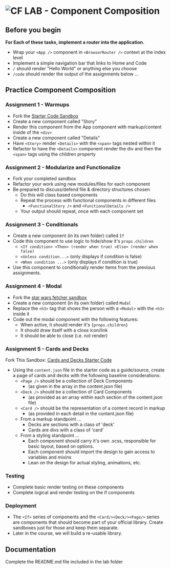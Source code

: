 ![CF](http://i.imgur.com/7v5ASc8.png) LAB - Component Composition
=================================================================

## Before you begin

**For Each of these tasks, implement a router into the application.**

* Wrap your `<App />` component in `<BrowserRouter />` context at the index level
* Implement a simple navigation bar that links to Home and Code
* `/` should render "Hello World" or anything else you choose
* `/code` should render the output of the assignments below ...


## Practice Component Composition
### Assignment 1 - Warmups
* Fork the [Starter Code Sandbox](https://codesandbox.io/s/2zpknvmk0n)
* Create a new component called "Story"
* Render this component from the App component with markup/content inside of the `<div>`
* Create a new component called "Details"
* Have `<Story>` render `<Details>` with the `<span>` tags nested within it
* Refactor to have the `<Details>` component render the div and then the `<span>` tags using the children property

### Assignment 2  - Modularize and Functionalize
* Fork your completed sandbox
* Refactor your work using new modules/files for each component
* Be prepared to discuss/defend file & directory structures chosen
  * Do this will class based components
  * Repeat the process with functional components in different files
    * `<FunctionalStory />` and `<FunctionalDetails />`
  * Your output should repeat, once with each component set
  
### Assignment 3  - Conditionals
* Create a new component (in its own folder) called `If`
* Code this component to use logic to hide/show it's `props.children`
  * `<If condition> <Then> (render when true) <Else> (render when false)`
  * `<Unless condition...>` (only displays if condition is false)
  * `<When condition ...>` (only displays if condition is true)
* Use this component to conditionally render items from the previous assignments.

### Assignment 4  - Modal
* Fork the [star wars fetcher sandbox](https://codesandbox.io/s/1o64l8pqm4) 
* Create a new component (in its own folder) called `Modal`
* Replace the `<h3>` tag that shows the person with a `<Modal>` with the `<h3>` inside it
* Code out the modal component with the following features:
  * When active, it should render it's `{props.children}`
  * It should draw itself with a close icon/link
  * It should be able to close (i.e. not render)
  
### Assignment 5 - Cards and Decks
Fork This Sandbox: [Cards and Decks Starter Code](https://codesandbox.io/s/km24yvxx8v)

* Using the `content.json` file in the starter code as a guide/source, create a page of cards and decks with the following baseline considerations:
  * `<Page />` should be a collection of Deck Components 
    * (as given in the array in the content.json file)
  * `<Deck />` should be a collection of Card Components 
    * (as provided as an array within each section of the content.json file)
  * `<Card />` should be the representation of a content record in markup
    * (as provided in each detail in the content.json file)
  * From a markup standpoint ...
    * Decks are sections with a class of 'deck'
    * Cards are divs with a class of 'card'
  * From a styling standpoint ...
    * Each component should carry it's own .scss, responsible for basic layout, based on options.
    * Each component should import the design to gain access to variables and mixins
    * Lean on the design for actual styling, animations, etc.


### Testing
* Complete basic render testing on these components
* Complete logical and render testing on the if components

### Deployment
* The `<If>` series of components and the `<Card/><Deck/><Page/>` series are components that should become part of your official library.  Create sandboxes just for those and keep them separate.  
* Later in the course, we will build a re-usable library.

##  Documentation
Complete the README.md file included in the lab folder
